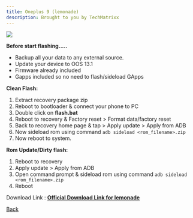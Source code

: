 ```yaml
---
title: Oneplus 9 (lemonade)
description: Brought to you by TechMatrixx
---
```

<a href="#"><img align="center" img src="assets/installation.png" /></a>

**Before start flashing.....**
- Backup all your data to any external source. 
- Update your device to OOS 13.1
- Firmware already included
- Gapps included so no need to flash/sideload GApps

**Clean Flash:**
1. Extract recovery package zip
2. Reboot to bootloader & connect your phone to PC
3. Double click on __flash.bat__
4. Reboot to recovery & Factory reset > Format data/factory reset
5. Back to recovery home page & tap > Apply update > Apply from ADB
5. Now sideload rom using command ```adb sideload <rom_filename>.zip```
7. Now reboot to system.

**Rom Update/Dirty flash:**
1. Reboot to recovery
2. Apply update > Apply from ADB
3. Open command prompt & sideload rom using command ```adb sideload <rom_filename>.zip```
4. Reboot

Download Link : [**Official Download Link for lemonade**](https://sourceforge.net/projects/projectmatrixx/files/Android-13/lemonade/)

[Back](./)
